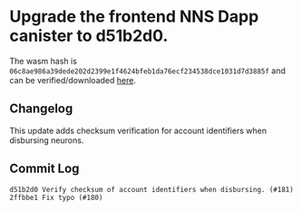 # Upgrade the frontend NNS Dapp canister to d51b2d0.

The wasm hash is `06c8ae986a39dede202d2399e1f4624bfeb1da76ecf234538dce1031d7d3885f` and can be verified/downloaded [here](https://github.com/dfinity/nns-dapp/runs/3545871751?check_suite_focus=true).

## Changelog

This update adds checksum verification for account identifiers when disbursing neurons.

## Commit Log

```
d51b2d0 Verify checksum of account identifiers when disbursing. (#181)
2ffbbe1 Fix typo (#180)
```

